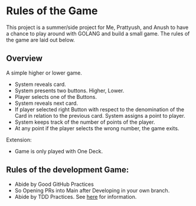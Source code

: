# Rules of the Game

This project is a summer/side project for Me, Prattyush, and Anush to have a chance to play around with GOLANG and build a small game. The rules of the game are laid out below. 

## Overview 

A simple higher or lower game. 
- System reveals card. 
- System presents two buttons. Higher, Lower. 
- Player selects one of the Buttons. 
- System reveals next card. 
- If player selected right Button with respect to the denomination of the Card in relation to the previous card. System assigns a point to player. 
- System keeps track of the number of points of the player. 
- At any point if the player selects the wrong number, the game exits. 

Extension:
- Game is only played with One Deck. 

## Rules of the development Game:

- Abide by Good GitHub Practices
 - So Opening PRs into Main after Developing in your own branch. 
- Abide by TDD Practices. See [here](https://en.wikipedia.org/wiki/Test-driven_development) for information.
